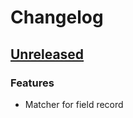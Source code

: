 # Changelog

## [Unreleased]

### Features

- Matcher for field record

[Unreleased]: https://github.com/clean-code-rocks/hamcrest-java-record/commits/main
